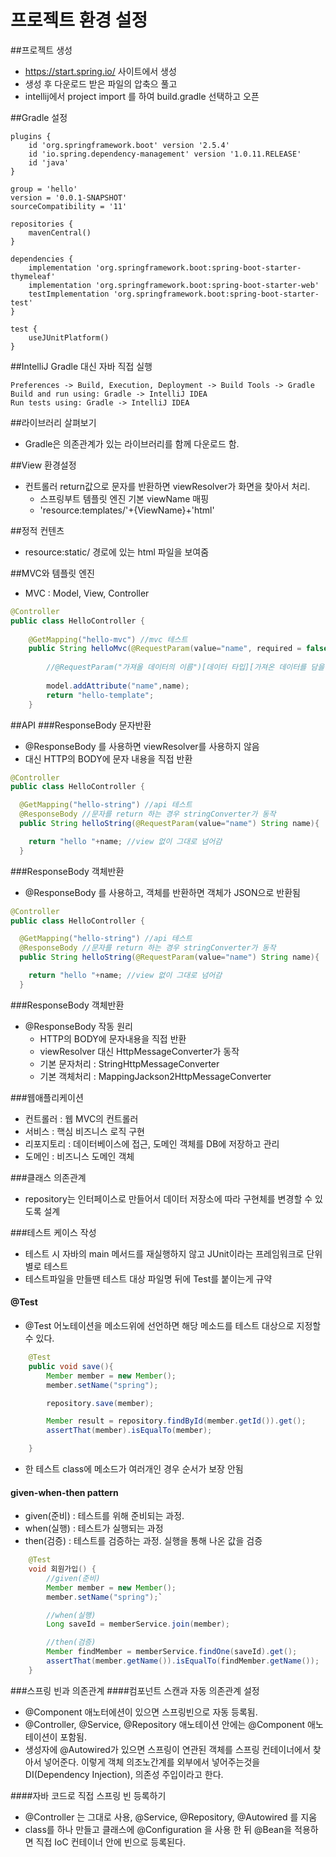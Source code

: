 프로젝트 환경 설정
===============

##프로젝트 생성 
* https://start.spring.io/ 사이트에서 생성
* 생성 후 다운로드 받은 파일의 압축으 풀고
* intellij에서 project import 를 하여 build.gradle 선택하고 오픈

##Gradle 설정
```
plugins {
	id 'org.springframework.boot' version '2.5.4'
	id 'io.spring.dependency-management' version '1.0.11.RELEASE'
	id 'java'
}

group = 'hello'
version = '0.0.1-SNAPSHOT'
sourceCompatibility = '11'

repositories {
	mavenCentral() 
}

dependencies {
	implementation 'org.springframework.boot:spring-boot-starter-thymeleaf'
	implementation 'org.springframework.boot:spring-boot-starter-web'
	testImplementation 'org.springframework.boot:spring-boot-starter-test'
}

test {
	useJUnitPlatform()
}

```

##IntelliJ Gradle 대신 자바 직접 실행
```
Preferences -> Build, Execution, Deployment -> Build Tools -> Gradle
Build and run using: Gradle -> IntelliJ IDEA
Run tests using: Gradle -> IntelliJ IDEA
```


##라이브러리 살펴보기
* Gradle은 의존관계가 있는 라이브러리를 함께 다운로드 함.


##View 환경설정
* 컨트롤러 return값으로 문자를 반환하면 viewResolver가 화면을 찾아서 처리.
  * 스프링부트 템플릿 엔진 기본 viewName 매핑
  * 'resource:templates/'+{ViewName}+'html'


##정적 컨텐츠
* resource:static/ 경로에 있는 html 파일을 보여줌


##MVC와 템플릿 엔진
* MVC : Model, View, Controller

```java
@Controller
public class HelloController {
 
    @GetMapping("hello-mvc") //mvc 테스트
    public String helloMvc(@RequestParam(value="name", required = false, defaultValue = "default") String name, Model model){
        
        //@RequestParam("가져올 데이터의 이름")[데이터 타입][가져온 데이터를 담을 변수]
         
        model.addAttribute("name",name);
        return "hello-template";
    }
```


##API
###ResponseBody 문자반환
* @ResponseBody 를 사용하면 viewResolver를 사용하지 않음
* 대신 HTTP의 BODY에 문자 내용을 직접 반환
```java
@Controller
public class HelloController {

  @GetMapping("hello-string") //api 테스트
  @ResponseBody //문자를 return 하는 경우 stringConverter가 동작
  public String helloString(@RequestParam(value="name") String name){

    return "hello "+name; //view 없이 그대로 넘어감
  }
```

###ResponseBody 객체반환
* @ResponseBody 를 사용하고, 객체를 반환하면 객체가 JSON으로 반환됨
```java
@Controller
public class HelloController {

  @GetMapping("hello-string") //api 테스트
  @ResponseBody //문자를 return 하는 경우 stringConverter가 동작
  public String helloString(@RequestParam(value="name") String name){

    return "hello "+name; //view 없이 그대로 넘어감
  }
```

###ResponseBody 객체반환
* @ResponseBody 작동 원리
  * HTTP의 BODY에 문자내용을 직접 반환
  * viewResolver 대신 HttpMessageConverter가 동작
  * 기본 문자처리 : StringHttpMessageConverter
  * 기본 객체처리 : MappingJackson2HttpMessageConverter


###웹애플리케이션
 * 컨트롤러 : 웹 MVC의 컨트롤러
 * 서비스 : 핵심 비즈니스 로직 구현
 * 리포지토리 : 데이터베이스에 접근, 도메인 객체를 DB에 저장하고 관리
 * 도메인 : 비즈니스 도메인 객체

###클래스 의존관계
 * repository는 인터페이스로 만들어서 데이터 저장소에 따라 구현체를 변경할 수 있도록 설계


###테스트 케이스 작성
* 테스트 시 자바의 main 메서드를 재실행하지 않고 JUnit이라는 프레임워크로 단위별로 테스트
* 테스트파일을 만들땐 테스트 대상 파일명 뒤에 Test를 붙이는게 규약

#### @Test
* @Test 어노테이션을 메소드위에 선언하면 해당 메소드를 테스트 대상으로 지정할 수 있다.
```java
    @Test
    public void save(){
        Member member = new Member();
        member.setName("spring");

        repository.save(member);

        Member result = repository.findById(member.getId()).get();
        assertThat(member).isEqualTo(member);

    }
```
* 한 테스트 class에 메소드가 여러개인 경우 순서가 보장 안됨

#### given-when-then pattern
* given(준비) : 테스트를 위해 준비되는 과정. 
* when(실행) : 테스트가 실행되는 과정
* then(검증) : 테스트를 검증하는 과정. 실행을 통해 나온 값을 검증
```java
    @Test
    void 회원가입() {
        //given(준비)
        Member member = new Member();
        member.setName("spring");`

        //when(실행)
        Long saveId = memberService.join(member);

        //then(검증)
        Member findMember = memberService.findOne(saveId).get();
        assertThat(member.getName()).isEqualTo(findMember.getName());
    }
```


###스프링 빈과 의존관계
####컴포넌트 스캔과 자동 의존관계 설정
* @Component 애노터에션이 있으면 스프링빈으로 자동 등록됨.
* @Controller, @Service, @Repository 애노테이션 안에는 @Component 애노테이션이 포함됨.
* 생성자에 @Autowired가 있으면 스프링이 연관된 객체를 스프링 컨테이너에서 찾아서 넣어준다. 이렇게 객체 의조노간계를 외부에서 넣어주는것을 DI(Dependency Injection), 의존성 주입이라고 한다.

####자바 코드로 직접 스프링 빈 등록하기
* @Controller 는 그대로 사용, @Service, @Repository, @Autowired 를 지움
* class를 하나 만들고 클래스에 @Configuration 을 사용 한 뒤 @Bean을 적용하면 직접 IoC 컨테이너 안에 빈으로 등록된다.

